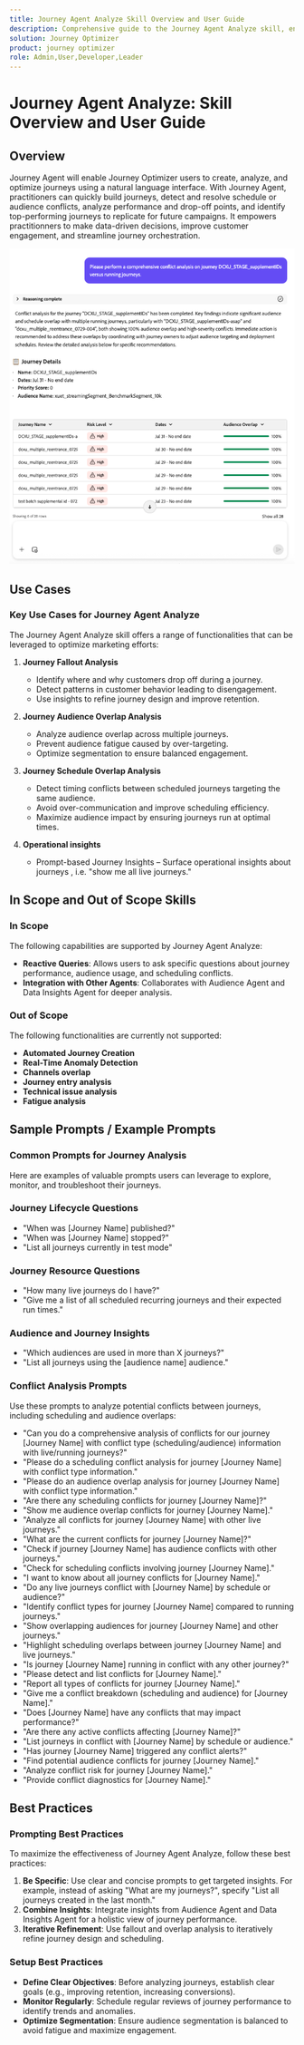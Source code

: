 ```yaml
---
title: Journey Agent Analyze Skill Overview and User Guide
description: Comprehensive guide to the Journey Agent Analyze skill, enabling users to analyze marketing journeys, detect issues, uncover insights, and optimize customer engagement.
solution: Journey Optimizer
product: journey optimizer
role: Admin,User,Developer,Leader
---
```



# Journey Agent Analyze: Skill Overview and User Guide

## Overview

Journey Agent will enable Journey Optimizer users to create, analyze, and optimize journeys using a natural language interface. With Journey Agent, practitioners can quickly build journeys, detect and resolve schedule or audience conflicts, analyze performance and drop-off points, and identify top-performing journeys to replicate for future campaigns. It empowers practitionners to make data-driven decisions, improve customer engagement, and streamline journey orchestration.

![Sample for AJO Agent](./images/ajo-agent/ajo-agent-sample.png)

## Use Cases

### Key Use Cases for Journey Agent Analyze

The Journey Agent Analyze skill offers a range of functionalities that can be leveraged to optimize marketing efforts:

1. **Journey Fallout Analysis**
   - Identify where and why customers drop off during a journey.
   - Detect patterns in customer behavior leading to disengagement.
   - Use insights to refine journey design and improve retention.

2. **Journey Audience Overlap Analysis**
   - Analyze audience overlap across multiple journeys.
   - Prevent audience fatigue caused by over-targeting.
   - Optimize segmentation to ensure balanced engagement.

3. **Journey Schedule Overlap Analysis**
   - Detect timing conflicts between scheduled journeys targeting the same audience.
   - Avoid over-communication and improve scheduling efficiency.
   - Maximize audience impact by ensuring journeys run at optimal times.

4. **Operational insights** 
   - Prompt-based Journey Insights – Surface operational insights about journeys , i.e. "show me all live journeys."


## In Scope and Out of Scope Skills

### **In Scope**

The following capabilities are supported by Journey Agent Analyze:

- **Reactive Queries**: Allows users to ask specific questions about journey performance, audience usage, and scheduling conflicts.
- **Integration with Other Agents**: Collaborates with Audience Agent and Data Insights Agent for deeper analysis.

### **Out of Scope**

The following functionalities are currently not supported:

- **Automated Journey Creation**
- **Real-Time Anomaly Detection**
- **Channels overlap**
- **Journey entry analysis**
- **Technical issue analysis**
- **Fatigue analysis**

## Sample Prompts / Example Prompts

### Common Prompts for Journey Analysis  

Here are examples of valuable prompts users can leverage to explore, monitor, and troubleshoot their journeys.

### Journey Lifecycle Questions

- "When was [Journey Name] published?"
- "When was [Journey Name] stopped?"
- "List all journeys currently in test mode"

### Journey Resource Questions

- "How many live journeys do I have?"
- "Give me a list of all scheduled recurring journeys and their expected run times."

### Audience and Journey Insights

- "Which audiences are used in more than X journeys?"
- "List all journeys using the [audience name] audience."

### Conflict Analysis Prompts 

Use these prompts to analyze potential conflicts between journeys, including scheduling and audience overlaps:

- "Can you do a comprehensive analysis of conflicts for our journey [Journey Name] with conflict type (scheduling/audience) information with live/running journeys?"
- "Please do a scheduling conflict analysis for journey [Journey Name] with conflict type information."
- "Please do an audience overlap analysis for journey [Journey Name] with conflict type information."
- "Are there any scheduling conflicts for journey [Journey Name]?"
- "Show me audience overlap conflicts for journey [Journey Name]."
- "Analyze all conflicts for journey [Journey Name] with other live journeys."
- "What are the current conflicts for journey [Journey Name]?"
- "Check if journey [Journey Name] has audience conflicts with other journeys."
- "Check for scheduling conflicts involving journey [Journey Name]."
- "I want to know about all journey conflicts for [Journey Name]."
- "Do any live journeys conflict with [Journey Name] by schedule or audience?"
- "Identify conflict types for journey [Journey Name] compared to running journeys."
- "Show overlapping audiences for journey [Journey Name] and other journeys."
- "Highlight scheduling overlaps between journey [Journey Name] and live journeys."
- "Is journey [Journey Name] running in conflict with any other journey?"
- "Please detect and list conflicts for [Journey Name]."
- "Report all types of conflicts for journey [Journey Name]."
- "Give me a conflict breakdown (scheduling and audience) for [Journey Name]."
- "Does [Journey Name] have any conflicts that may impact performance?"
- "Are there any active conflicts affecting [Journey Name]?"
- "List journeys in conflict with [Journey Name] by schedule or audience."
- "Has journey [Journey Name] triggered any conflict alerts?"
- "Find potential audience conflicts for journey [Journey Name]."
- "Analyze conflict risk for journey [Journey Name]."
- "Provide conflict diagnostics for [Journey Name]."


## Best Practices

### Prompting Best Practices

To maximize the effectiveness of Journey Agent Analyze, follow these best practices:

1. **Be Specific**: Use clear and concise prompts to get targeted insights. For example, instead of asking "What are my journeys?", specify "List all journeys created in the last month."
2. **Combine Insights**: Integrate insights from Audience Agent and Data Insights Agent for a holistic view of journey performance.
3. **Iterative Refinement**: Use fallout and overlap analysis to iteratively refine journey design and scheduling.


### Setup Best Practices

- **Define Clear Objectives**: Before analyzing journeys, establish clear goals (e.g., improving retention, increasing conversions).
- **Monitor Regularly**: Schedule regular reviews of journey performance to identify trends and anomalies.
- **Optimize Segmentation**: Ensure audience segmentation is balanced to avoid fatigue and maximize engagement.




















